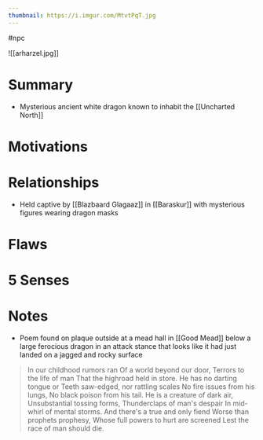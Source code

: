 ```yaml
---
thumbnail: https://i.imgur.com/MtvtPqT.jpg
---
```


#npc

![[arharzel.jpg]]

# Summary
- Mysterious ancient white dragon known to inhabit the [[Uncharted North]]

# Motivations
# Relationships
- Held captive by [[Blazbaard Glagaaz]] in [[Baraskur]] with mysterious figures wearing dragon masks

# Flaws
# 5 Senses
# Notes
- Poem found on plaque outside at a mead hall in [[Good Mead]] below a large ferocious dragon in an attack stance that looks like it had just landed on a jagged and rocky surface

> In our childhood rumors ran
> Of a world beyond our door,
> Terrors to the life of man
> That the highroad held in store. He has no darting tongue or
> Teeth saw-edged, nor rattling scales
> No fire issues from his lungs,
> No black poison from his tail.
> He is a creature of dark air,
> Unsubstantial tossing forms, 
> Thunderclaps of man's despair 
> In mid-whirl of mental storms.
> And there's a true and only fiend
> Worse than prophets prophesy,
> Whose full powers to hurt are screened
> Lest the race of man should die.
